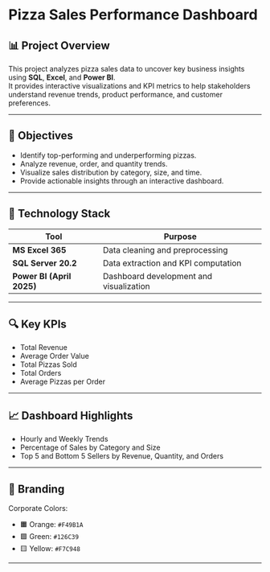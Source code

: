 #  Pizza Sales Performance Dashboard

## 📊 Project Overview
This project analyzes pizza sales data to uncover key business insights using **SQL**, **Excel**, and **Power BI**.  
It provides interactive visualizations and KPI metrics to help stakeholders understand revenue trends, product performance, and customer preferences.

---

## 🎯 Objectives
- Identify top-performing and underperforming pizzas.
- Analyze revenue, order, and quantity trends.
- Visualize sales distribution by category, size, and time.
- Provide actionable insights through an interactive dashboard.

---

## 🧰 Technology Stack
| Tool | Purpose |
|------|----------|
| **MS Excel 365** | Data cleaning and preprocessing |
| **SQL Server 20.2** | Data extraction and KPI computation |
| **Power BI (April 2025)** | Dashboard development and visualization |

---

## 🔍 Key KPIs
- Total Revenue  
- Average Order Value  
- Total Pizzas Sold  
- Total Orders  
- Average Pizzas per Order  

---

## 📈 Dashboard Highlights
- Hourly and Weekly Trends  
- Percentage of Sales by Category and Size  
- Top 5 and Bottom 5 Sellers by Revenue, Quantity, and Orders  

---

## 🎨 Branding
Corporate Colors:
- 🟧 Orange: `#F49B1A`
- 🟩 Green: `#126C39`
- 🟨 Yellow: `#F7C948`

---


